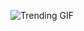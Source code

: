 
<!-- GIF_SECTION -->
![Trending GIF](https://media4.giphy.com/media/v1.Y2lkPThiYjIxNzcycTM0dW15dWxvdWw3bWNyaTk1d2ExeWZ6eTltZWwwYnlpZjRxanVmMSZlcD12MV9naWZzX3NlYXJjaCZjdD1n/L1R1tvI9svkIWwpVYr/giphy.gif)
<!-- END_GIF_SECTION -->
